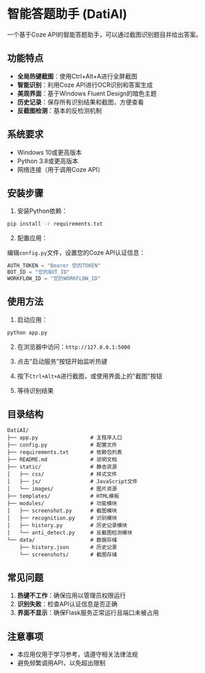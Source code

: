 # 智能答题助手 (DatiAI)

一个基于Coze API的智能答题助手，可以通过截图识别题目并给出答案。

## 功能特点

- **全局热键截图**：使用Ctrl+Alt+A进行全屏截图
- **智能识别**：利用Coze API进行OCR识别和答案生成
- **美观界面**：基于Windows Fluent Design的暗色主题
- **历史记录**：保存所有识别结果和截图，方便查看
- **反截图检测**：基本的反检测机制

## 系统要求

- Windows 10或更高版本
- Python 3.8或更高版本
- 网络连接（用于调用Coze API）

## 安装步骤

1. 安装Python依赖：

```bash
pip install -r requirements.txt
```

2. 配置应用：

编辑`config.py`文件，设置您的Coze API认证信息：

```python
AUTH_TOKEN = "Bearer 您的TOKEN"
BOT_ID = "您的BOT_ID"
WORKFLOW_ID = "您的WORKFLOW_ID"
```

## 使用方法

1. 启动应用：

```bash
python app.py
```

2. 在浏览器中访问：`http://127.0.0.1:5000`

3. 点击"启动服务"按钮开始监听热键

4. 按下`Ctrl+Alt+A`进行截图，或使用界面上的"截图"按钮

5. 等待识别结果

## 目录结构

```
DatiAI/
├── app.py                 # 主程序入口
├── config.py              # 配置文件
├── requirements.txt       # 依赖包列表
├── README.md              # 说明文档
├── static/                # 静态资源
│   ├── css/               # 样式文件
│   ├── js/                # JavaScript文件
│   └── images/            # 图片资源
├── templates/             # HTML模板
├── modules/               # 功能模块
│   ├── screenshot.py      # 截图模块
│   ├── recognition.py     # 识别模块
│   ├── history.py         # 历史记录模块
│   └── anti_detect.py     # 反截图检测模块
└── data/                  # 数据存储
    ├── history.json       # 历史记录
    └── screenshots/       # 截图存储
```

## 常见问题

1. **热键不工作**：确保应用以管理员权限运行
2. **识别失败**：检查API认证信息是否正确
3. **界面不显示**：确保Flask服务正常运行且端口未被占用

## 注意事项

- 本应用仅用于学习参考，请遵守相关法律法规
- 避免频繁调用API，以免超出限制 